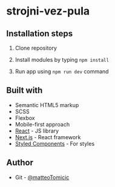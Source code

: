 # strojni-vez-pula

## Installation steps
1. Clone repository

2. Install modules by typing ``npm install``

3. Run app using ``npm run dev`` command



## Built with

-   Semantic HTML5 markup
-   SCSS
-   Flexbox
-   Mobile-first approach
-   [React](https://reactjs.org/) - JS library
-   [Next.js](https://nextjs.org/) - React framework
-   [Styled Components](https://styled-components.com/) - For styles

## Author

-   Git - [@matteoTomicic](https://www.git.com/matteoTomicic)
